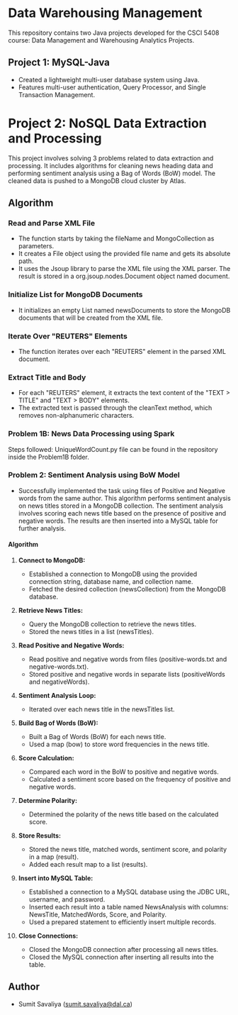 # Data Warehousing Management

This repository contains two Java projects developed for the CSCI 5408 course: Data Management and Warehousing Analytics Projects.

## Project 1: MySQL-Java

- Created a lightweight multi-user database system using Java.
- Features multi-user authentication, Query Processor, and Single Transaction Management.

# Project 2: NoSQL Data Extraction and Processing

This project involves solving 3 problems related to data extraction and processing. It includes algorithms for cleaning news heading data and performing sentiment analysis using a Bag of Words (BoW) model. The cleaned data is pushed to a MongoDB cloud cluster by Atlas.

## Algorithm

### Read and Parse XML File

- The function starts by taking the fileName and MongoCollection<Document> as parameters.
- It creates a File object using the provided file name and gets its absolute path.
- It uses the Jsoup library to parse the XML file using the XML parser. The result is stored in a org.jsoup.nodes.Document object named document.

### Initialize List for MongoDB Documents

- It initializes an empty List<Document> named newsDocuments to store the MongoDB documents that will be created from the XML file.

### Iterate Over "REUTERS" Elements

- The function iterates over each "REUTERS" element in the parsed XML document.

### Extract Title and Body

- For each "REUTERS" element, it extracts the text content of the "TEXT > TITLE" and "TEXT > BODY" elements.
- The extracted text is passed through the cleanText method, which removes non-alphanumeric characters.

### Problem 1B: News Data Processing using Spark

Steps followed: UniqueWordCount.py file can be found in the repository inside the Problem1B folder.

### Problem 2: Sentiment Analysis using BoW Model

- Successfully implemented the task using files of Positive and Negative words from the same author. This algorithm performs sentiment analysis on news titles stored in a MongoDB collection. The sentiment analysis involves scoring each news title based on the presence of positive and negative words. The results are then inserted into a MySQL table for further analysis.

#### Algorithm

1. **Connect to MongoDB:**
   - Established a connection to MongoDB using the provided connection string, database name, and collection name.
   - Fetched the desired collection (newsCollection) from the MongoDB database.

2. **Retrieve News Titles:**
   - Query the MongoDB collection to retrieve the news titles.
   - Stored the news titles in a list (newsTitles).

3. **Read Positive and Negative Words:**
   - Read positive and negative words from files (positive-words.txt and negative-words.txt).
   - Stored positive and negative words in separate lists (positiveWords and negativeWords).

4. **Sentiment Analysis Loop:**
   - Iterated over each news title in the newsTitles list.

5. **Build Bag of Words (BoW):**
   - Built a Bag of Words (BoW) for each news title.
   - Used a map (bow) to store word frequencies in the news title.

6. **Score Calculation:**
   - Compared each word in the BoW to positive and negative words.
   - Calculated a sentiment score based on the frequency of positive and negative words.

7. **Determine Polarity:**
   - Determined the polarity of the news title based on the calculated score.

8. **Store Results:**
   - Stored the news title, matched words, sentiment score, and polarity in a map (result).
   - Added each result map to a list (results).

9. **Insert into MySQL Table:**
   - Established a connection to a MySQL database using the JDBC URL, username, and password.
   - Inserted each result into a table named NewsAnalysis with columns: NewsTitle, MatchedWords, Score, and Polarity.
   - Used a prepared statement to efficiently insert multiple records.

10. **Close Connections:**
    - Closed the MongoDB connection after processing all news titles.
    - Closed the MySQL connection after inserting all results into the table.
   
## Author

- Sumit Savaliya (sumit.savaliya@dal.ca)
